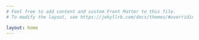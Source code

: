 ```yaml
---
# Feel free to add content and custom Front Matter to this file.
# To modify the layout, see https://jekyllrb.com/docs/themes/#overriding-theme-defaults

layout: home
---
```


<!-- {% for staff_member in site.collections %}
  <h2>
    <a href="{{ guide.url }}">
      {{ guide.name }}
    </a>
  </h2>
  <p>{{ guide.content | markdownify }}</p>
{% endfor %} -->
